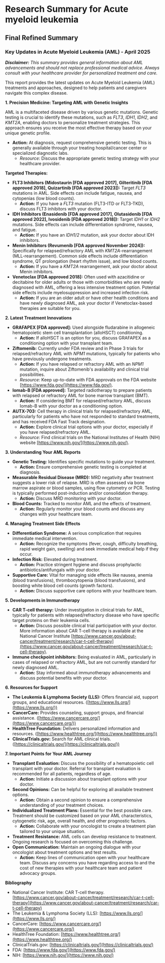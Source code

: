 # Research Summary for Acute myeloid leukemia

## Final Refined Summary

### Key Updates in Acute Myeloid Leukemia (AML) - April 2025

***Disclaimer:** This summary provides general information about AML advancements and should not replace professional medical advice. Always consult with your healthcare provider for personalized treatment and care.*

This report provides the latest updates on Acute Myeloid Leukemia (AML) treatments and approaches, designed to help patients and caregivers navigate this complex disease.

**1. Precision Medicine: Targeting AML with Genetic Insights**

AML is a multifaceted disease driven by various genetic mutations. Genetic testing is crucial to identify these mutations, such as *FLT3*, *IDH1*, *IDH2*, and *KMT2A*, enabling doctors to personalize treatment strategies. This approach ensures you receive the most effective therapy based on your unique genetic profile.

*   **Action:** At diagnosis, request comprehensive genetic testing. This is generally available through your treating hospital/cancer center or specialized diagnostic labs.
    *   *Resource:* Discuss the appropriate genetic testing strategy with your healthcare provider.

**Targeted Therapies:**

*   **FLT3 Inhibitors (Midostaurin [FDA approved 2017], Gilteritinib [FDA approved 2018], Quizartinib [FDA approved 2023]):** Target *FLT3* mutations in AML. Side effects can include fatigue, nausea, and cytopenias (low blood counts).
    *   **Action:** If you have a *FLT3* mutation (FLT3-ITD or FLT3-TKD), discuss FLT3 inhibitors with your doctor.
*   **IDH Inhibitors (Enasidenib [FDA approved 2017], Olutasidenib [FDA approved 2022], Ivosidenib [FDA approved 2018]):** Target *IDH1* or *IDH2* mutations. Side effects can include differentiation syndrome, nausea, and fatigue.
    *   **Action:** If you have an *IDH1/2* mutation, ask your doctor about IDH inhibitors.
*   **Menin Inhibitors (Revumenib [FDA approved November 2024]):** Specifically for relapsed/refractory AML with *KMT2A*-rearrangement (MLL-rearrangement). Common side effects include differentiation syndrome, QT prolongation (heart rhythm issue), and low blood counts.
    *   **Action:** If you have a *KMT2A* rearrangement, ask your doctor about Menin inhibitors.
*   **Venetoclax [FDA approved 2018]:** Often used with azacitidine or decitabine for older adults or those with comorbidities who are newly diagnosed with AML, offering a less intensive treatment option. Potential side effects include myelosuppression and increased infection risk.
    *   **Action:** If you are an older adult or have other health conditions and have newly diagnosed AML, ask your doctor if Venetoclax-based therapies are suitable for you.

**2. Latest Treatment Innovations**

*   **GRAFAPEX [FDA approved]:** Used alongside fludarabine in allogeneic hematopoietic stem cell transplantation (alloHSCT) conditioning.
    *   **Action:** If alloHSCT is an option for you, discuss GRAFAPEX as a conditioning option with your transplant team.
*   **Ziftomenib:** Currently under FDA review and in Phase 3 trials for relapsed/refractory AML with *NPM1* mutations, typically for patients who have previously undergone treatments.
    *   **Action:** If you have relapsed or refractory AML with an *NPM1* mutation, inquire about Ziftomenib's availability and clinical trial possibilities.
    *   *Resource:* Keep up-to-date with FDA approvals on the FDA website [https://www.fda.gov/](https://www.fda.gov/).
*   **Iomab-B [FDA approved]:** Targeted radiotherapy to prepare patients with relapsed or refractory AML for bone marrow transplant (BMT).
    *   **Action:** If considering BMT for relapsed/refractory AML, discuss Iomab-B with your doctor as a conditioning option.
*   **AUTX-703:** Cell therapy in clinical trials for relapsed/refractory AML, particularly for patients who have not responded to standard treatments, and has received FDA Fast Track designation.
    *   **Action:** Explore clinical trial options with your doctor, especially if you have relapsed/refractory AML.
    *   *Resource:* Find clinical trials on the National Institutes of Health (NIH) website [https://www.nih.gov/](https://www.nih.gov/).

**3. Understanding Your AML Reports**

*   **Genetic Testing:** Identifies specific mutations to guide your treatment.
    *   **Action:** Ensure comprehensive genetic testing is completed at diagnosis.
*   **Measurable Residual Disease (MRD):** MRD negativity after treatment suggests a lower risk of relapse. MRD is often assessed via bone marrow aspirate or blood samples, using flow cytometry or PCR. Testing is typically performed post-induction and/or consolidation therapy.
    *   **Action:** Discuss MRD monitoring with your doctor.
*   **Blood Counts:** Tracked to monitor AML and the effects of treatment.
    *   **Action:** Regularly monitor your blood counts and discuss any changes with your healthcare team.

**4. Managing Treatment Side Effects**

*   **Differentiation Syndrome:** A serious complication that requires immediate medical intervention.
    *   **Action:** Recognize the symptoms (fever, cough, difficulty breathing, rapid weight gain, swelling) and seek immediate medical help if they occur.
*   **Infection Risk:** Elevated during treatment.
    *   **Action:** Practice stringent hygiene and discuss prophylactic antibiotics/antifungals with your doctor.
*   **Supportive Care:** Vital for managing side effects like nausea, anemia (blood transfusions), thrombocytopenia (blood transfusions), and boosting white blood cell counts (growth factors).
    *   **Action:** Discuss supportive care options with your healthcare team.

**5. Developments in Immunotherapy**

*   **CAR T-cell therapy:** Under investigation in clinical trials for AML, typically for patients with relapsed/refractory disease who have specific target proteins on their leukemia cells.
    *   **Action:** Discuss possible clinical trial participation with your doctor. More information about CAR T-cell therapy is available at the National Cancer Institute [https://www.cancer.gov/about-cancer/treatment/research/car-t-cell-therapy](https://www.cancer.gov/about-cancer/treatment/research/car-t-cell-therapy).
*   **Immune checkpoint inhibitors:** Being evaluated in AML, particularly in cases of relapsed or refractory AML, but are not currently standard for newly diagnosed AML.
    *   **Action:** Stay informed about immunotherapy advancements and discuss potential benefits with your doctor.

**6. Resources for Support**

*   **The Leukemia & Lymphoma Society (LLS):** Offers financial aid, support groups, and educational resources. ([https://www.lls.org/](https://www.lls.org/))
*   **CancerCare:** Provides counseling, support groups, and financial assistance. ([https://www.cancercare.org/](https://www.cancercare.org/))
*   **HealthTree Foundation:** Delivers personalized information and resources. ([https://www.healthtree.org/](https://www.healthtree.org/))
*   **ClinicalTrials.gov:** Search for AML clinical trials. ([https://clinicaltrials.gov/](https://clinicaltrials.gov/))

**7. Important Points for Your AML Journey**

*   **Transplant Evaluation:** Discuss the possibility of a hematopoietic cell transplant with your doctor. Referral for transplant evaluation is recommended for all patients, regardless of age.
    *   **Action:** Initiate a discussion about transplant options with your doctor.
*   **Second Opinions:** Can be helpful for exploring all available treatment options.
    *   **Action:** Obtain a second opinion to ensure a comprehensive understanding of your treatment choices.
*   **Individualized Treatment Plans:** Essential for the best possible care. Treatment should be customized based on your AML characteristics, cytogenetic risk, age, overall health, and other prognostic factors.
    *   **Action:** Collaborate with your oncologist to create a treatment plan tailored to your unique situation.
*   **Treatment Resistance:** AML cells can develop resistance to treatment. Ongoing research is focused on overcoming this challenge.
*   **Open Communication:** Maintain an ongoing dialogue with your oncologist about treatment options and test results.
    *   **Action:** Keep lines of communication open with your healthcare team. Discuss any concerns you have regarding access to and the cost of new therapies with your healthcare team and patient advocacy groups.

**Bibliography**

*   National Cancer Institute: CAR T-cell therapy. [https://www.cancer.gov/about-cancer/treatment/research/car-t-cell-therapy](https://www.cancer.gov/about-cancer/treatment/research/car-t-cell-therapy)
*   The Leukemia & Lymphoma Society (LLS): [https://www.lls.org/](https://www.lls.org/)
*   CancerCare: [https://www.cancercare.org/](https://www.cancercare.org/)
*   HealthTree Foundation: [https://www.healthtree.org/](https://www.healthtree.org/)
*   ClinicalTrials.gov: [https://clinicaltrials.gov/](https://clinicaltrials.gov/)
*   FDA: [https://www.fda.gov/](https://www.fda.gov/)
*   NIH: [https://www.nih.gov/](https://www.nih.gov/)
